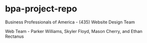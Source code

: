 # bpa-project-repo

Business Professionals of America - (435) Website Design Team

Web Team - Parker Williams, Skyler Floyd, Mason Cherry, and Ethan Rectanus